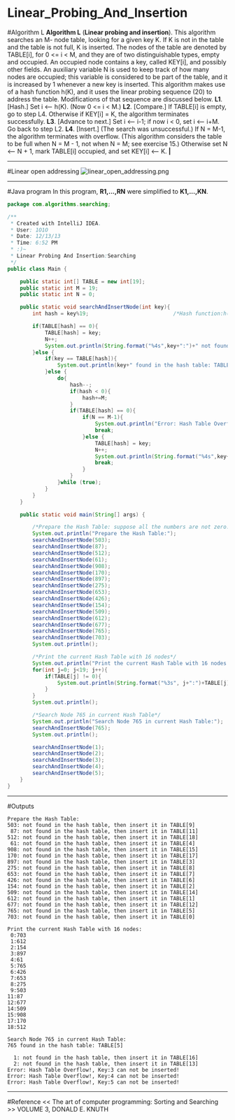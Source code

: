 # Linear_Probing_And_Insertion

﻿#Algorithm L
**Algorithm L** (**Linear probing and insertion**). This algorithm searches an M- 
node table, looking for a given key K. If K is not in the table and the table is 
not full, K is inserted. 
        The nodes of the table are denoted by TABLE[i], for 0 <= i < M, and they 
are of two distinguishable types, empty and occupied. An occupied node contains 
a key, called KEY[i], and possibly other fields. An auxiliary variable N is used 
to keep track of how many nodes are occupied; this variable is considered to be 
part of the table, and it is increased by 1 whenever a new key is inserted. 
        This algorithm makes use of a hash function h(K), and it uses the linear 
probing sequence (20) to address the table. Modifications of that sequence are 
discussed below. 
**L1**. [Hash.] Set i <-- h(K). (Now 0 <= i < M.) 
**L2**. [Compare.] If TABLE[i] is empty, go to step L4. Otherwise if KEY[i] = K, 
the algorithm terminates successfully. 
**L3**. [Advance to next.] Set i <-- i-1; if now i < 0, set i <-- i+M. Go back to 
step L2. 
**L4**. [Insert.] (The search was unsuccessful.) If N = M-1, the algorithm 
terminates with overflow. (This algorithm considers the table to be full 
when N = M - 1, not when N = M; see exercise 15.) Otherwise set 
N <-- N + 1, mark TABLE[i] occupied, and set KEY[i] <-- K. **|** 

---
#Linear open addressing
![linear_open_addressing.png](linear_open_addressing.png)

---
#Java program
In this program, **R1,...,RN** were simplified to **K1,...,KN**.

```java
package com.algorithms.searching;

/**
 * Created with IntelliJ IDEA.
 * User: 1O1O
 * Date: 12/13/13
 * Time: 6:52 PM
 * :)~
 * Linear Probing And Insertion:Searching
 */
public class Main {

    public static int[] TABLE = new int[19];
    public static int M = 19;
    public static int N = 0;

    public static void searchAndInsertNode(int key){
        int hash = key%19;                           /*Hash function:h(K)*/

        if(TABLE[hash] == 0){
            TABLE[hash] = key;
            N++;
            System.out.println(String.format("%4s",key+":")+" not found in the hash table, then insert it in TABLE["+hash+"]");
        }else {
            if(key == TABLE[hash]){
                System.out.println(key+" found in the hash table: TABLE["+hash+"]");
            }else {
                do{
                    hash--;
                    if(hash < 0){
                        hash+=M;
                    }
                    if(TABLE[hash] == 0){
                        if(N == M-1){
                            System.out.println("Error: Hash Table Overflow!"+", Key:"+key+" can not be inserted!");
                            break;
                        }else {
                            TABLE[hash] = key;
                            N++;
                            System.out.println(String.format("%4s",key+":")+" not found in the hash table, then insert it in TABLE["+hash+"]");
                            break;
                        }
                    }
                }while (true);
            }
        }
    }

    public static void main(String[] args) {

        /*Prepare the Hash Table: suppose all the numbers are not zero!!!*/
        System.out.println("Prepare the Hash Table:");
        searchAndInsertNode(503);
        searchAndInsertNode(87);
        searchAndInsertNode(512);
        searchAndInsertNode(61);
        searchAndInsertNode(908);
        searchAndInsertNode(170);
        searchAndInsertNode(897);
        searchAndInsertNode(275);
        searchAndInsertNode(653);
        searchAndInsertNode(426);
        searchAndInsertNode(154);
        searchAndInsertNode(509);
        searchAndInsertNode(612);
        searchAndInsertNode(677);
        searchAndInsertNode(765);
        searchAndInsertNode(703);
        System.out.println();

        /*Print the current Hash Table with 16 nodes*/
        System.out.println("Print the current Hash Table with 16 nodes:");
        for(int j=0; j<19; j++){
            if(TABLE[j] != 0){
                System.out.println(String.format("%3s", j+":")+TABLE[j]);
            }
        }
        System.out.println();

        /*Search Node 765 in current Hash Table*/
        System.out.println("Search Node 765 in current Hash Table:");
        searchAndInsertNode(765);
        System.out.println();

        searchAndInsertNode(1);
        searchAndInsertNode(2);
        searchAndInsertNode(3);
        searchAndInsertNode(4);
        searchAndInsertNode(5);
    }
}
```

---
#Outputs
```
Prepare the Hash Table:
503: not found in the hash table, then insert it in TABLE[9]
 87: not found in the hash table, then insert it in TABLE[11]
512: not found in the hash table, then insert it in TABLE[18]
 61: not found in the hash table, then insert it in TABLE[4]
908: not found in the hash table, then insert it in TABLE[15]
170: not found in the hash table, then insert it in TABLE[17]
897: not found in the hash table, then insert it in TABLE[3]
275: not found in the hash table, then insert it in TABLE[8]
653: not found in the hash table, then insert it in TABLE[7]
426: not found in the hash table, then insert it in TABLE[6]
154: not found in the hash table, then insert it in TABLE[2]
509: not found in the hash table, then insert it in TABLE[14]
612: not found in the hash table, then insert it in TABLE[1]
677: not found in the hash table, then insert it in TABLE[12]
765: not found in the hash table, then insert it in TABLE[5]
703: not found in the hash table, then insert it in TABLE[0]

Print the current Hash Table with 16 nodes:
 0:703
 1:612
 2:154
 3:897
 4:61
 5:765
 6:426
 7:653
 8:275
 9:503
11:87
12:677
14:509
15:908
17:170
18:512

Search Node 765 in current Hash Table:
765 found in the hash table: TABLE[5]

  1: not found in the hash table, then insert it in TABLE[16]
  2: not found in the hash table, then insert it in TABLE[13]
Error: Hash Table Overflow!, Key:3 can not be inserted!
Error: Hash Table Overflow!, Key:4 can not be inserted!
Error: Hash Table Overflow!, Key:5 can not be inserted!
```

---
#Reference
<< The art of computer programming: Sorting and Searching >> VOLUME 3, DONALD E. KNUTH
